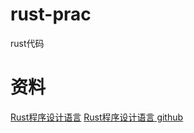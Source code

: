 # rust-prac
rust代码

# 资料
[Rust程序设计语言](https://kaisery.github.io/trpl-zh-cn/ch01-00-getting-started.html)
[Rust程序设计语言 github](https://github.com/rust-lang/book/tree/master/src)
